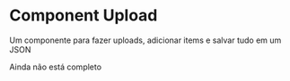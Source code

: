 # Component Upload

Um componente para fazer uploads, adicionar items e salvar tudo em um JSON

Ainda não está completo

